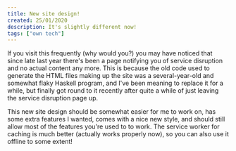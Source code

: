 ```yaml
---
title: New site design!
created: 25/01/2020
description: It's slightly different now!
tags: ["own tech"]
---
```

If you visit this frequently (why would you?) you may have noticed that since late last year there's been a page notifying you of service disruption and no actual content any more.
This is because the old code used to generate the HTML files making up the site was a several-year-old and somewhat flaky Haskell program, and I've been meaning to replace it for a while, but finally got round to it recently after quite a while of just leaving the service disruption page up.

This new site design should be somewhat easier for me to work on, has some extra features I wanted, comes with a nice new style, and should still allow most of the features you're used to to work.
The service worker for caching is much better (actually works properly now), so you can also use it offline to some extent!

